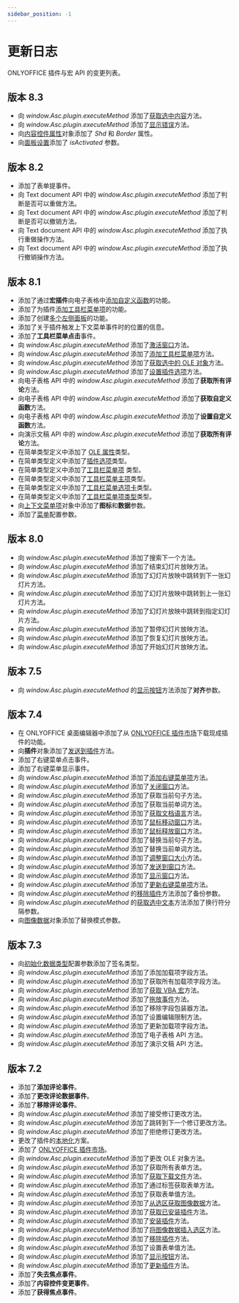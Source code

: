```yaml
---
sidebar_position: -1
---
```


# 更新日志

ONLYOFFICE 插件与宏 API 的变更列表。

## 版本 8.3

- 向 *window.Asc.plugin.executeMethod* 添加了[获取选中内容](../interacting-with-editors/methods/text-document-api/Api/Methods/GetSelectedContent.md)方法。
- 向 *window.Asc.plugin.executeMethod* 添加了[显示错误](../interacting-with-editors/methods/text-document-api/Api/Methods/ShowError.md)方法。
- 向[内容控件属性](../interacting-with-editors/methods/text-document-api/Enumeration/ContentControlProperties.md)对象添加了 *Shd* 和 *Border* 属性。
- 向[面板设置](../customization/windows-and-panels.md#creating-a-window)添加了 *isActivated* 参数。

## 版本 8.2

- 添加了表单提事件。
- 向 Text document API 中的 *window.Asc.plugin.executeMethod* 添加了判断是否可以重做方法。
- 向 Text document API 中的 *window.Asc.plugin.executeMethod* 添加了判断是否可以撤销方法。
- 向 Text document API 中的 *window.Asc.plugin.executeMethod* 添加了执行重做操作方法。
- 向 Text document API 中的 *window.Asc.plugin.executeMethod* 添加了执行撤销操作方法。

## 版本 8.1

- 添加了通过**宏插件**向电子表格中[添加自定义函数](../macros/adding-custom-functions.md)的功能。
- 添加了为插件[添加工具栏菜单项](../customization/toolbar.md)的功能。
- 添加了创建[多个左侧面板](../structure/configuration/variations.md)的功能。
- 添加了关于插件触发上下文菜单事件时的位置的信息。
- 添加了**工具栏菜单点击**事件。
- 向 *window.Asc.plugin.executeMethod* 添加了[激活窗口](../customization/windows-and-panels.md#activating-a-window)方法。
- 向 *window.Asc.plugin.executeMethod* 添加了[添加工具栏菜单项](../customization/toolbar.md#creating-a-toolbar-item)方法。
- 向 *window.Asc.plugin.executeMethod* 添加了[获取选中的 OLE 对象](../interacting-with-editors/methods/text-document-api/Api/Methods/GetSelectedOleObjects.md)方法。
- 向 *window.Asc.plugin.executeMethod* 添加了[设置插件选项](../interacting-with-editors/methods/text-document-api/Api/Methods/SetPluginsOptions.md)方法。
- 向电子表格 API 中的 *window.Asc.plugin.executeMethod* 添加了**获取所有评论**方法。
- 向电子表格 API 中的 *window.Asc.plugin.executeMethod* 添加了**获取自定义函数**方法。
- 向电子表格 API 中的 *window.Asc.plugin.executeMethod* 添加了**设置自定义函数**方法。
- 向演示文稿 API 中的 *window.Asc.plugin.executeMethod* 添加了**获取所有评论**方法。
- 在简单类型定义中添加了 [OLE 属性](../interacting-with-editors/methods/text-document-api/Enumeration/OLEProperties.md)类型。
- 在简单类型定义中添加了[插件选项](../interacting-with-editors/methods/text-document-api/Enumeration/PluginOptions.md)类型。
- 在简单类型定义中添加了[工具栏菜单项](../customization/toolbar.md#toolbarmenuitem) 类型。
- 在简单类型定义中添加了[工具栏菜单主项](../customization/toolbar.md#toolbarmenumainitem)类型。
- 在简单类型定义中添加了[工具栏菜单选项卡](../customization/toolbar.md#toolbarmenutab)类型。
- 在简单类型定义中添加了[工具栏菜单项类型](../customization/toolbar.md#toolbarmenuitemtype)类型。
- 向[上下文菜单项](../customization/context-menu.md#contextmenuitem)对象中添加了**图标**和**数据**参数。
- 添加了[菜单](../structure/configuration/configuration.md#variationsmenu)配置参数。

## 版本 8.0

- 向 *window.Asc.plugin.executeMethod* 添加了搜索下一个方法。
- 向 *window.Asc.plugin.executeMethod* 添加了结束幻灯片放映方法。
- 向 *window.Asc.plugin.executeMethod* 添加了幻灯片放映中跳转到下一张幻灯片方法。
- 向 *window.Asc.plugin.executeMethod* 添加了幻灯片放映中跳转到上一张幻灯片方法。
- 向 *window.Asc.plugin.executeMethod* 添加了幻灯片放映中跳转到指定幻灯片方法。
- 向 *window.Asc.plugin.executeMethod* 添加了暂停幻灯片放映方法。
- 向 *window.Asc.plugin.executeMethod* 添加了恢复幻灯片放映方法。
- 向 *window.Asc.plugin.executeMethod* 添加了开始幻灯片放映方法。

## 版本 7.5

- 向 *window.Asc.plugin.executeMethod* 的[显示按钮](../interacting-with-editors/methods/text-document-api/Api/Methods/ShowButton.md)方法添加了**对齐**参数。

## 版本 7.4

- 在 ONLYOFFICE 桌面编辑器中添加了从 [ONLYOFFICE 插件市场](../tutorials/installing/onlyoffice-desktop-editors.md#adding-plugins-through-the-plugin-manager)下载现成插件的功能。
- 向**插件**对象添加了[发送到插件](../customization/windows-and-panels.md#interacting-with-a-window)方法。
- 添加了右键菜单点击事件。
- 添加了右键菜单显示事件。
- 向 *window.Asc.plugin.executeMethod* 添加了[添加右键菜单项](../customization/context-menu.md#creating-a-context-menu-item)方法。
- 向 *window.Asc.plugin.executeMethod* 添加了[关闭窗口](../customization/windows-and-panels.md#closing-a-window)方法。
- 向 *window.Asc.plugin.executeMethod* 添加了获取当前句子方法。
- 向 *window.Asc.plugin.executeMethod* 添加了获取当前单词方法。
- 向 *window.Asc.plugin.executeMethod* 添加了[获取文档语言](../interacting-with-editors/methods/text-document-api/Api/Methods/GetDocumentLang.md)方法。
- 向 *window.Asc.plugin.executeMethod* 添加了[鼠标移动窗口](../interacting-with-editors/methods/text-document-api/Api/Methods/MouseMoveWindow.md)方法。
- 向 *window.Asc.plugin.executeMethod* 添加了[鼠标释放窗口](../interacting-with-editors/methods/text-document-api/Api/Methods/MouseUpWindow.md)方法。
- 向 *window.Asc.plugin.executeMethod* 添加了替换当前句子方法。
- 向 *window.Asc.plugin.executeMethod* 添加了替换当前单词方法。
- 向 *window.Asc.plugin.executeMethod* 添加了[调整窗口大小](../customization/windows-and-panels.md#interacting-with-a-window)方法。
- 向 *window.Asc.plugin.executeMethod* 添加了[发送到窗口](../customization/windows-and-panels.md#interacting-with-a-window)方法。
- 向 *window.Asc.plugin.executeMethod* 添加了[显示窗口](../customization/windows-and-panels.md#showing-a-window)方法。
- 向 *window.Asc.plugin.executeMethod* 添加了[更新右键菜单项](../customization/context-menu.md#updating-a-context-menu-item)方法。
- 向 *window.Asc.plugin.executeMethod* 的[移除插件](../interacting-with-editors/methods/text-document-api/Api/Methods/RemovePlugin.md)方法添加了备份参数。
- 向 *window.Asc.plugin.executeMethod* 的[获取选中文本](../interacting-with-editors/methods/text-document-api/Api/Methods/GetSelectedText.md)方法添加了换行符分隔参数。
- 向[图像数据](../interacting-with-editors/methods/text-document-api/Enumeration/ImageData.md)对象添加了替换模式参数。

## 版本 7.3

- 向[初始化数据类型](../structure/configuration/configuration.md#variationsinitdatatype)配置参数添加了签名类型。
- 向 *window.Asc.plugin.executeMethod* 添加了添加加载项字段方法。
- 向 *window.Asc.plugin.executeMethod* 添加了获取所有加载项字段方法。
- 向 *window.Asc.plugin.executeMethod* 添加了[获取 VBA 宏](../interacting-with-editors/methods/text-document-api/Api/Methods/GetVBAMacros.md)方法。
- 向 *window.Asc.plugin.executeMethod* 添加了[拖放事件](../interacting-with-editors/methods/text-document-api/Api/Methods/OnDropEvent.md)方法。
- 向 *window.Asc.plugin.executeMethod* 添加了移除字段包装器方法。
- 向 *window.Asc.plugin.executeMethod* 添加了设置编辑限制方法。
- 向 *window.Asc.plugin.executeMethod* 添加了更新加载项字段方法。
- 向 *window.Asc.plugin.executeMethod* 添加了电子表格 API 方法。
- 向 *window.Asc.plugin.executeMethod* 添加了演示文稿 API 方法。

## 版本 7.2

- 添加了**添加评论事件**。
- 添加了**更改评论数据事件**。
- 添加了**移除评论事件**。
- 向 *window.Asc.plugin.executeMethod* 添加了接受修订更改方法。
- 向 *window.Asc.plugin.executeMethod* 添加了跳转到下一个修订更改方法。
- 向 *window.Asc.plugin.executeMethod* 添加了拒绝修订更改方法。
- 更改了插件的[本地化](../structure/localization.md)方案。
- 添加了 [ONLYOFFICE 插件市场](../tutorials/installing/onlyoffice-docs-on-premises.md#adding-plugins-through-the-plugin-manager-for-a-single-user)。
- 向 *window.Asc.plugin.executeMethod* 添加了更改 OLE 对象方法。
- 向 *window.Asc.plugin.executeMethod* 添加了获取所有表单方法。
- 向 *window.Asc.plugin.executeMethod* 添加了[获取下载文件](../interacting-with-editors/methods/text-document-api/Api/Methods/GetFileToDownload.md)方法。
- 向 *window.Asc.plugin.executeMethod* 添加了通过标签获取表单方法。
- 向 *window.Asc.plugin.executeMethod* 添加了获取表单值方法。
- 向 *window.Asc.plugin.executeMethod* 添加了[从选区获取图像数据](../interacting-with-editors/methods/text-document-api/Api/Methods/GetImageDataFromSelection.md)方法。
- 向 *window.Asc.plugin.executeMethod* 添加了[获取已安装插件](../interacting-with-editors/methods/text-document-api/Api/Methods/GetInstalledPlugins.md)方法。
- 向 *window.Asc.plugin.executeMethod* 添加了[安装插件](../interacting-with-editors/methods/text-document-api/Api/Methods/InstallPlugin.md)方法。
- 向 *window.Asc.plugin.executeMethod* 添加了[将图像数据插入选区](../interacting-with-editors/methods/text-document-api/Api/Methods/PutImageDataToSelection.md)方法。
- 向 *window.Asc.plugin.executeMethod* 添加了[移除插件](../interacting-with-editors/methods/text-document-api/Api/Methods/RemovePlugin.md)方法。
- 向 *window.Asc.plugin.executeMethod* 添加了设置表单值方法。
- 向 *window.Asc.plugin.executeMethod* 添加了[显示按钮](../interacting-with-editors/methods/text-document-api/Api/Methods/ShowButton.md)方法。
- 向 *window.Asc.plugin.executeMethod* 添加了[更新插件](../interacting-with-editors/methods/text-document-api/Api/Methods/UpdatePlugin.md)方法。
- 添加了**失去焦点事件**。
- 添加了**内容控件变更事件**。
- 添加了**获得焦点事件**。
